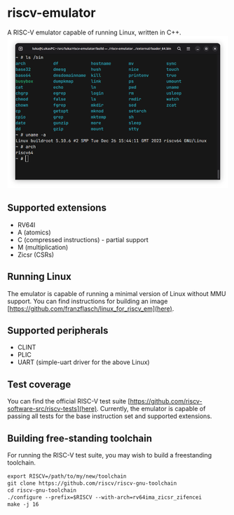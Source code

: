 # riscv-emulator
A RISC-V emulator capable of running Linux, written in C++.
![The emulator running Linux with a buildroot userspace](screenshots/linux_screenshot.png)

## Supported extensions
* RV64I
* A (atomics)
* C (compressed instructions) - partial support
* M (multiplication)
* Zicsr (CSRs)

## Running Linux
The emulator is capable of running a minimal version of Linux without MMU support.
You can find instructions for building an image [https://github.com/franzflasch/linux_for_riscv_em](here).

## Supported peripherals
* CLINT
* PLIC
* UART (simple-uart driver for the above Linux)

## Test coverage
You can find the official RISC-V test suite [https://github.com/riscv-software-src/riscv-tests](here).
Currently, the emulator is capable of passing all tests for the base instruction set and supported extensions.

## Building free-standing toolchain
For running the RISC-V test suite, you may wish to build a freestanding toolchain.
```
export RISCV=/path/to/my/new/toolchain
git clone https://github.com/riscv/riscv-gnu-toolchain
cd riscv-gnu-toolchain
./configure --prefix=$RISCV --with-arch=rv64ima_zicsr_zifencei
make -j 16
```
